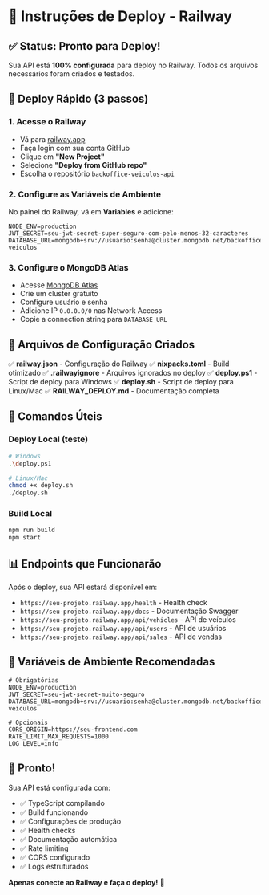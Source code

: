 # 🚀 Instruções de Deploy - Railway

## ✅ Status: Pronto para Deploy!

Sua API está **100% configurada** para deploy no Railway. Todos os arquivos necessários foram criados e testados.

## 🎯 Deploy Rápido (3 passos)

### 1. **Acesse o Railway**
- Vá para [railway.app](https://railway.app)
- Faça login com sua conta GitHub
- Clique em **"New Project"**
- Selecione **"Deploy from GitHub repo"**
- Escolha o repositório `backoffice-veiculos-api`

### 2. **Configure as Variáveis de Ambiente**
No painel do Railway, vá em **Variables** e adicione:

```env
NODE_ENV=production
JWT_SECRET=seu-jwt-secret-super-seguro-com-pelo-menos-32-caracteres
DATABASE_URL=mongodb+srv://usuario:senha@cluster.mongodb.net/backoffice-veiculos
```

### 3. **Configure o MongoDB Atlas**
- Acesse [MongoDB Atlas](https://cloud.mongodb.com)
- Crie um cluster gratuito
- Configure usuário e senha
- Adicione IP `0.0.0.0/0` nas Network Access
- Copie a connection string para `DATABASE_URL`

## 🔧 Arquivos de Configuração Criados

✅ **railway.json** - Configuração do Railway
✅ **nixpacks.toml** - Build otimizado
✅ **.railwayignore** - Arquivos ignorados no deploy
✅ **deploy.ps1** - Script de deploy para Windows
✅ **deploy.sh** - Script de deploy para Linux/Mac
✅ **RAILWAY_DEPLOY.md** - Documentação completa

## 🚀 Comandos Úteis

### Deploy Local (teste)
```bash
# Windows
.\deploy.ps1

# Linux/Mac
chmod +x deploy.sh
./deploy.sh
```

### Build Local
```bash
npm run build
npm start
```

## 📊 Endpoints que Funcionarão

Após o deploy, sua API estará disponível em:
- `https://seu-projeto.railway.app/health` - Health check
- `https://seu-projeto.railway.app/docs` - Documentação Swagger
- `https://seu-projeto.railway.app/api/vehicles` - API de veículos
- `https://seu-projeto.railway.app/api/users` - API de usuários
- `https://seu-projeto.railway.app/api/sales` - API de vendas

## 🔐 Variáveis de Ambiente Recomendadas

```env
# Obrigatórias
NODE_ENV=production
JWT_SECRET=seu-jwt-secret-muito-seguro
DATABASE_URL=mongodb+srv://usuario:senha@cluster.mongodb.net/backoffice-veiculos

# Opcionais
CORS_ORIGIN=https://seu-frontend.com
RATE_LIMIT_MAX_REQUESTS=1000
LOG_LEVEL=info
```

## 🎉 Pronto!

Sua API está configurada com:
- ✅ TypeScript compilando
- ✅ Build funcionando
- ✅ Configurações de produção
- ✅ Health checks
- ✅ Documentação automática
- ✅ Rate limiting
- ✅ CORS configurado
- ✅ Logs estruturados

**Apenas conecte ao Railway e faça o deploy!** 🚀

